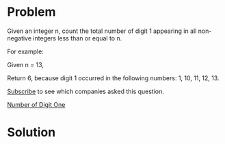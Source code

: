 
# Problem

Given an integer n, count the total number of digit 1 appearing in all non-
negative integers less than or equal to n.

For example:

Given n = 13,

Return 6, because digit 1 occurred in the following numbers: 1, 10, 11, 12,
13.

[Subscribe](/subscribe/) to see which companies asked this question.



[Number of Digit One](https://leetcode.com/problems/number-of-digit-one)

# Solution



